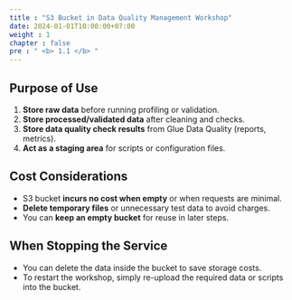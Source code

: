 ```yaml
---
title : "S3 Bucket in Data Quality Management Workshop"
date: 2024-01-01T10:00:00+07:00
weight : 1
chapter : false
pre : " <b> 1.1 </b> "
---
```


## Purpose of Use
1. **Store raw data** before running profiling or validation.
2. **Store processed/validated data** after cleaning and checks.
3. **Store data quality check results** from Glue Data Quality (reports, metrics).
4. **Act as a staging area** for scripts or configuration files.

## Cost Considerations
- S3 bucket **incurs no cost when empty** or when requests are minimal.
- **Delete temporary files** or unnecessary test data to avoid charges.
- You can **keep an empty bucket** for reuse in later steps.

## When Stopping the Service
- You can delete the data inside the bucket to save storage costs.
- To restart the workshop, simply re-upload the required data or scripts into the bucket.
